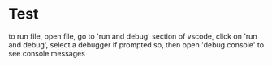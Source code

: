 # Test
to run file, open file, go to 'run and debug' section of vscode, click on 'run and debug', select a debugger if prompted so, then open 'debug console' to see console messages